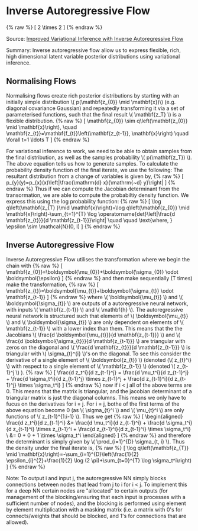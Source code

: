 # Inverse Autoregressive Flow

{% raw %} \[ 2 \times 2 \] {% endraw %} 

Source: [Improved Variational Inference with Inverse Autoregressive Flow](https://arxiv.org/abs/1606.04934)

Summary: Inverse autoregressive flow allow us to express flexible, rich, high dimensional latent variable posterior distributions  using variational inference. 
## Normalising Flows
Normalising flows create rich posterior distributions by starting with an initially simple distribution \\( p(\mathbf{z_{0}} \mid \mathbf{x})\\)   (e.g. diagonal covariance Gaussian) and repeatedly transforming it via a set of parameterised functions, such that the final result \\( \mathbf{z_T} \\) is a flexible distribution. 
{% raw %} \[
\mathbf{z_{0}} \sim q\left(\mathbf{z_{0}} \mid \mathbf{x}\right), \quad \mathbf{z_{t}}=\mathbf{f_{t}}\left(\mathbf{z_{t-1}}, \mathbf{x}\right) \quad \forall t=1 \ldots T
\] {% endraw %} 

For variational inference to work, we need to be able to obtain samples from the final distribution, as well as the samples probability \\( p(\mathbf{z_T}) \\). The above equation tells us how to generate samples. To calculate the probability density function of the final iterate, we use the following: The resultant distribution from a change of variables is given by,
{% raw %} 
\[
p_{y}(y)=p_{x}(x)\left|\frac{\mathrm{d} x}{\mathrm{~d} y}\right|
\]
{% endraw %} 
Thus if we can compute the Jacobian determinant from the transormation, we are able to compute the probabiltiy density function. We express this using the log probability function: 
{% raw %} 
\[
\log q\left(\mathbf{z_{T} }\mid \mathbf{x}\right)=\log q\left(\mathbf{z_{0}} \mid \mathbf{x}\right)-\sum_{t=1}^{T} \log \operatorname{det}\left|\frac{d \mathbf{z_{t}}}{d \mathbf{z_{t-1}}}\right| \quad \quad \text{where, } \epsilon \sim \mathcal{N}(0, I)
\]
{% endraw %} 


## Inverse Autoregressive Flow
Inverse Autoregressive Flow utilises the transformation where we begin the chain with
{% raw %} 
\[
\mathbf{z_{0}}=\boldsymbol{\mu_{0}}+\boldsymbol{\sigma_{0}} \odot \boldsymbol{\epsilon}
\]
{% endraw %} 
and then make sequentially (T times) make the transformation,
{% raw %} 
\[
\mathbf{z_{t}}=\boldsymbol{\mu_{t}}+\boldsymbol{\sigma_{t}} \odot \mathbf{z_{t-1}}
\]
{% endraw %} 
where \\( \boldsymbol{\mu_{t}} \\) and \\( \boldsymbol{\sigma_{t}} \\) are outputs of a autoregressive neural network, with inputs \\( \mathbf{z_{t-1}} \\) and \\( \mathbf{h} \\). The autoregressive neural network is structured such that elements of \\( \boldsymbol{\mu_{t}} \\) and \\( \boldsymbol{\sigma_{t}} \\) are only dependent on elements of \\( \mathbf{z_{t-1}} \\) with a lower index than them. This means that the the Jacobians \\( \frac{d \boldsymbol{\mu_{t}}}{d \mathbf{z_{t-1}}} \\) and \\( \frac{d \boldsymbol{\sigma_{t}}}{d \mathbf{z_{t-1}}} \\) are triangular with zeros on the diagonal and \\( \frac{d \mathbf{z_{t}}}{d \mathbf{z_{t-1}}} \\) is triangular with \\( \sigma_{t}^{i} \\)'s on the diagonal. To see this consider the derivative of a single element of \\( \boldsymbol{z_{t}} \\) (denoted (\\( z_{t}^i} \\) with respect to a single element of \\( \mathbf{z_{t-1}} \\) (denoted \\(  z_{t-1}^j \\) ). 
{% raw %} 
\[
\frac{d z_t^i}{d z_{t-1}^j} = \frac{d \mu_t^i}{d z_{t-1}^j} + \frac{d \sigma_t^i}{d z_{t-1}^j} \times z_{t-1}^j + \frac{d z_{t-1}^i}{d z_{t-1}^j} \times \sigma_t^i}
\]
{% endraw %} 
now if i < j all of the above terms are 0. This means that the matrix is triangular, and the jacobian determinant of a triangular matrix is just the diagonal columns. This means we only have to fucus on the derivatives for i = j. For i = j, bothe of the first terms of the above equation become 0 (as \\( \sigma_{t}^i \\) and \\( \mu_{t}^i \\) are only functions of \\( z_{t-1}^{1:i-1} \\). Thus we get
{% raw %} 
\[
\begin{aligned}
\frac{d z_t^i}{d z_{t-1}^i} &= \frac{d \mu_t^i}{d z_{t-1}^i} + \frac{d \sigma_t^i}{d z_{t-1}^i} \times z_{t-1}^i + \frac{d z_{t-1}^i}{d z_{t-1}^i} \times \sigma_t^i} \\
                            &= 0 + 0 + 1 \times \sigma_t^i
\end{aligned}
\]
{% endraw %} 
and therefore the determinant is simply given by \\( \prod_{i=1}^{D} \sigma_{t, i} \\). Thus the density under the final iterate is,
{% raw %} 
\[
\log q\left(\mathbf{z_{T}} \mid \mathbf{x}\right)=-\sum_{i=1}^{D}\left(\frac{1}{2} \epsilon_{i}^{2}+\frac{1}{2} \log (2 \pi)+\sum_{t=0}^{T} \log \sigma_t^i\right)
\]
{% endraw %} 


Note: To output i and input j, the autoregressive NN simply blocks connections between nodes that lead from j to i for i < j. To implement this for a deep NN certain nodes are "allocated" to certain outputs (for management of the blocking/ensuring that each input is processes with a sufficient number of nodes), and the blocking is performed using element by element multiplication with a masking matrix (i.e. a matrix with 0's for connects/weights that should be blocked, and 1's for connections that are allowed). 

